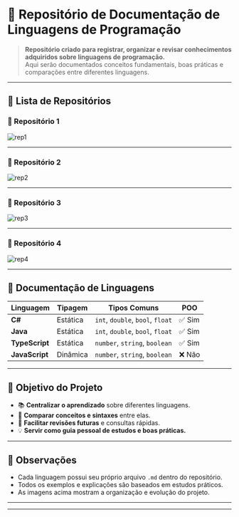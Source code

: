 # 🧠 Repositório de Documentação de Linguagens de Programação

> **Repositório criado para registrar, organizar e revisar conhecimentos adquiridos sobre linguagens de programação.**  
> Aqui serão documentados conceitos fundamentais, boas práticas e comparações entre diferentes linguagens.

---

## 📁 Lista de Repositórios

### 🧩 Repositório 1
![rep1](https://github.com/SidneiAJr/Documentacao_Linguagens/blob/main/prints/1.PNG)

---

### 🧩 Repositório 2
![rep2](https://github.com/SidneiAJr/Documentacao_Linguagens/blob/main/prints/3.PNG)

---

### 🧩 Repositório 3
![rep3](https://github.com/SidneiAJr/Documentacao_Linguagens/blob/main/prints/5.PNG)

---

### 🧩 Repositório 4
![rep4](https://github.com/SidneiAJr/Documentacao_Linguagens/blob/main/prints/6.PNG)

---

## 🧾 Documentação de Linguagens

| Linguagem     | Tipagem     | Tipos Comuns                     | POO |
|----------------|--------------|----------------------------------|------|
| **C#**         | Estática     | `int`, `double`, `bool`, `float` | ✅ Sim |
| **Java**       | Estática     | `int`, `double`, `bool`, `float` | ✅ Sim |
| **TypeScript** | Estática     | `number`, `string`, `boolean`    | ✅ Sim |
| **JavaScript** | Dinâmica     | `number`, `string`, `boolean`    | ❌ Não |

---

## 🎯 Objetivo do Projeto

- 📚 **Centralizar o aprendizado** sobre diferentes linguagens.  
- 🧩 **Comparar conceitos e sintaxes** entre elas.  
- 🧠 **Facilitar revisões futuras** e consultas rápidas.  
- 💡 **Servir como guia pessoal de estudos e boas práticas.**

---

## 💬 Observações

- Cada linguagem possui seu próprio arquivo `.md` dentro do repositório.  
- Todos os exemplos e explicações são baseados em estudos práticos.  
- As imagens acima mostram a organização e evolução do projeto.  

---


---
